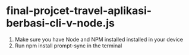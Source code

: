 # final-projcet-travel-aplikasi-berbasi-cli-v-node.js

1. Make sure you have Node and NPM installed installed in your device
2. Run npm install prompt-sync in the terminal
